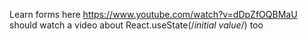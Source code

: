 Learn forms here
https://www.youtube.com/watch?v=dDpZfOQBMaU
should watch a video about React.useState(/*initial value*/) too
